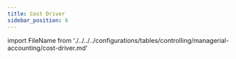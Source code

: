 ```yaml
---
title: Cost Driver
sidebar_position: 6
---
```


import FileName from './../../../configurations/tables/controlling/managerial-accounting/cost-driver.md'
 
<FileName />
